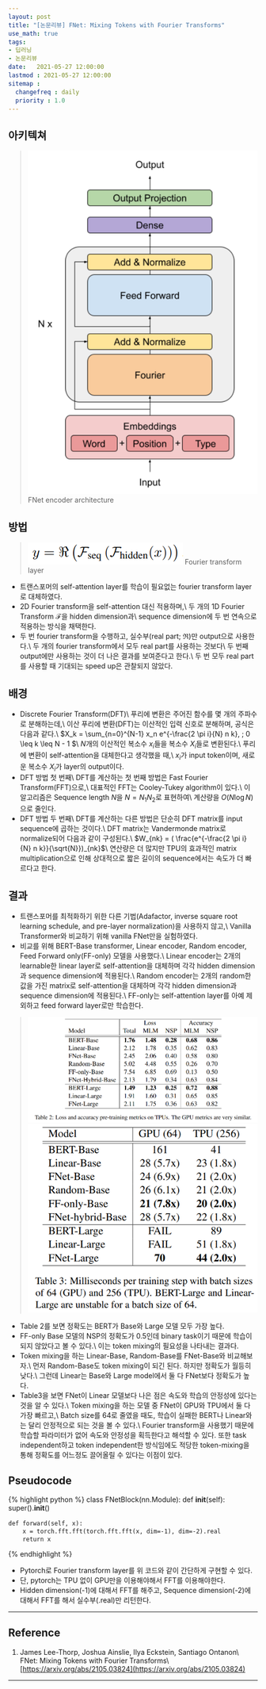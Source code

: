 ```yaml
---
layout: post
title: "[논문리뷰] FNet: Mixing Tokens with Fourier Transforms"
use_math: true
tags:
- 딥러닝
- 논문리뷰
date:   2021-05-27 12:00:00 
lastmod : 2021-05-27 12:00:00
sitemap :
  changefreq : daily
  priority : 1.0
---
```


## 아키텍쳐
> [![architecture](/../public/images/posts/FNet_architecture.PNG)](/../public/images/posts/FNet_architecture.PNG)
  FNet encoder architecture

## 방법
> [![formula](/../public/images/posts/FNet_formula.PNG)](/../public/images/posts/FNet_formula.PNG)
  Fourier transform layer

* <span class="highlight-yellow">트랜스포머의 self-attention layer를 학습이 필요없는 fourier transform layer로 대체하였다.</span>
* 2D Fourier transform을 self-attention 대신 적용하며,\\
  두 개의 1D Fourier Transform $\mathcal{F}$을 hidden dimension과\\
  sequence dimension에 두 번 연속으로 적용하는 방식을 채택한다.
* 두 번 fourier transform을 수행하고, 실수부(real part; $\Re$)만 output으로 사용한다.\\
  두 개의 fourier transform에서 모두 real part를 사용하는 것보다\\
  두 번째 output에만 사용하는 것이 더 나은 결과를 보여준다고 한다.\\
  두 번 모두 real part를 사용할 때 기대되는 speed up은 관찰되지 않았다.

## 배경
* Discrete Fourier Transform(DFT)\\
  푸리에 변환은 주어진 함수를 몇 개의 주파수로 분해하는데,\\
  이산 푸리에 변환(DFT)는 이산적인 입력 신호로 분해하며, 공식은 다음과 같다.\\
  $X_k = \sum_{n=0}^{N-1} x_n e^{-\frac{2 \pi i}{N} n k}, \; 0 \leq k \leq N - 1 $\\
  $N$개의 이산적인 복소수 $x_i$들을 복소수 $X_i$들로 변환된다.\\
  푸리에 변환이 self-attention을 대체한다고 생각했을 때,\\
  $x_i$가 input token이며, 새로운 복소수 $X_i$가 layer의 output이다.
* DFT 방법 첫 번째\\
  DFT를 계산하는 첫 번째 방법은 Fast Fourier Transform(FFT)으로,\\
  대표적인 FFT는 Cooley-Tukey algorithm이 있다.\\
  이 알고리즘은 Sequence length $N$을 $N = N_1 N_2$로 표현하여\\
  계산량을 $O(N \log N)$으로 줄인다.
* DFT 방법 두 번째\\
  DFT를 계산하는 다른 방법은 단순히 DFT matrix를 input sequence에 곱하는 것이다.\\
  DFT matrix는 Vandermonde matrix로 normalize되어 다음과 같이 구성된다.\\
  $W_{nk} = ( \frac{e^{-\frac{2 \pi i}{N} n k}}{\sqrt{N}})_{nk}$\\
  연산량은 더 많지만 TPU의 효과적인 matrix multiplication으로 인해 상대적으로 짧은 길이의 sequence에서는 속도가 더 빠르다고 한다.

## 결과
* 트랜스포머를 최적화하기 위한 다른 기법(Adafactor, inverse square root learning schedule, and pre-layer normalization)을 사용하지 않고,\\
  Vanilla Transformer와 비교하기 위해 vanilla FNet만을 실험하였다.
* 비교를 위해 BERT-Base transformer, Linear encoder, Random encoder, Feed Forward only(FF-only) 모델을 사용했다.\\
  Linear encoder는 2개의 learnable한 linear layer로 self-attention을 대체하며 각각 hidden dimension과 sequence dimension에 적용된다.\\
  Random encoder는 2개의 random한 값을 가진 matrix로 self-attention을 대체하며 각각 hidden dimension과 sequence dimension에 적용된다.\\
  FF-only는 self-attention layer를 아예 제외하고 feed forward layer로만 학습한다.

> [![table2](/../public/images/posts/FNet_table2.PNG)](/../public/images/posts/FNet_table2.PNG)
> [![table3](/../public/images/posts/FNet_table3.PNG)](/../public/images/posts/FNet_table3.PNG)

* Table 2를 보면 정확도는 BERT가 Base와 Large 모델 모두 가장 높다.
* FF-only Base 모델의 NSP의 정확도가 0.5인데 binary task이기 때문에 학습이 되지 않았다고 볼 수 있다.\\
  이는 token mixing의 필요성을 나타내는 결과다.
* Token mixing을 하는 Linear-Base, Random-Base를 FNet-Base와 비교해보자.\\
  먼저 Random-Base도 token mixing이 되긴 된다. 하지만 정확도가 월등히 낮다.\\
  그런데 Linear는 Base와 Large model에서 둘 다 FNet보다 정확도가 높다.
* Table3을 보면 FNet이 Linear 모델보다 나은 점은 속도와 학습의 안정성에 있다는 것을 알 수 있다.\\
  Token mixing을 하는 모델 중 FNet이 GPU와 TPU에서 둘 다 가장 빠르고,\\
  Batch size를 64로 줄였을 때도, 학습이 실패한 BERT나 Linear와는 달리 안정적으로 되는 것을 볼 수 있다.\\
  <span class="highlight-red">Fourier transform을 사용했기 때문에 학습할 파라미터가 없어 속도와 안정성을 획득한다고 해석할 수 있다.
  또한 task independent하고 token independent한 방식임에도 적당한 token-mixing을 통해 정확도를 어느정도 끌어올릴 수 있다는 이점이 있다.</span>

## Pseudocode
{% highlight python %}
class FNetBlock(nn.Module):
    def __init__(self):
        super().__init__()

    def forward(self, x):
        x = torch.fft.fft(torch.fft.fft(x, dim=-1), dim=-2).real
        return x
{% endhighlight %}
* Pytorch로 Fourier transform layer를 위 코드와 같이 간단하게 구현할 수 있다.
* 단, pytorch는 TPU 없이 GPU만을 이용해야해서 FFT를 이용해야한다.
* Hidden dimension(-1)에 대해서 FFT를 해주고, Sequence dimension(-2)에 대해서 FFT를 해서 실수부(.real)만 리턴한다.

---

## Reference
1. James Lee-Thorp, Joshua Ainslie, Ilya Eckstein, Santiago Ontanon\\
   FNet: Mixing Tokens with Fourier Transforms\\
   [https://arxiv.org/abs/2105.03824](https://arxiv.org/abs/2105.03824)

---
<script src="https://utteranc.es/client.js"
        repo="gogoymh/gogoymh.github.io"
        issue-term="pathname"
        label="Comment"
        theme="github-light"
        crossorigin="anonymous"
        async>
    </script>
